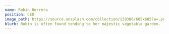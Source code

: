 ```yaml
---
name: Robin Herrera
position: CEO
image_path: https://source.unsplash.com/collection/139386/605x605?a=.png
blurb: Robin is often found tending to her majestic vegetable garden.
---
```

